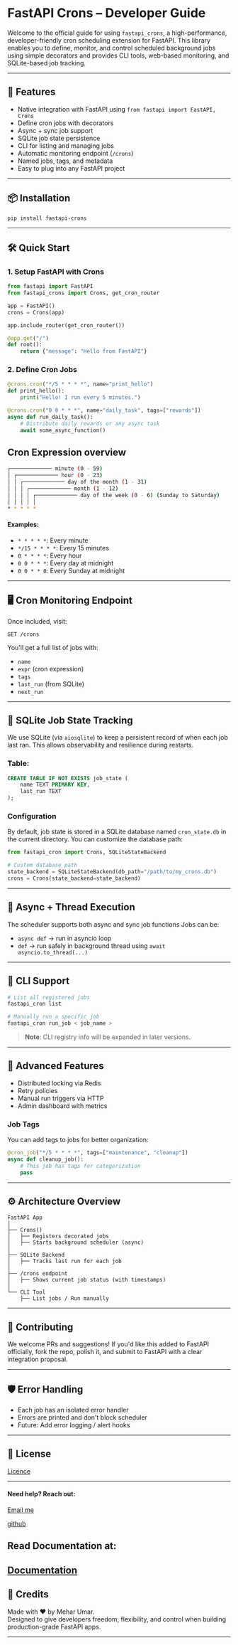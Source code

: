 # FastAPI Crons – Developer Guide

Welcome to the official guide for using `fastapi_crons`, a high-performance, developer-friendly cron scheduling extension for FastAPI. This library enables you to define, monitor, and control scheduled background jobs using simple decorators and provides CLI tools, web-based monitoring, and SQLite-based job tracking.

---

## 🚀 Features

* Native integration with FastAPI using `from fastapi import FastAPI, Crons`
* Define cron jobs with decorators
* Async + sync job support
* SQLite job state persistence
* CLI for listing and managing jobs
* Automatic monitoring endpoint (`/crons`)
* Named jobs, tags, and metadata
* Easy to plug into any FastAPI project

---

## 📦 Installation

```bash
pip install fastapi-crons
```

---

## 🛠️ Quick Start

### 1. Setup FastAPI with Crons

```python
from fastapi import FastAPI
from fastapi_crons import Crons, get_cron_router

app = FastAPI()
crons = Crons(app)

app.include_router(get_cron_router())

@app.get("/")
def root():
    return {"message": "Hello from FastAPI"}

```

### 2. Define Cron Jobs

```python
@crons.cron("*/5 * * * *", name="print_hello")
def print_hello():
    print("Hello! I run every 5 minutes.")

@crons.cron("0 0 * * *", name="daily_task", tags=["rewards"])
async def run_daily_task():
    # Distribute daily rewards or any async task
    await some_async_function()
```
## Cron Expression overview
```bash
┌───────────── minute (0 - 59)
│ ┌───────────── hour (0 - 23)
│ │ ┌───────────── day of the month (1 - 31)
│ │ │ ┌───────────── month (1 - 12)
│ │ │ │ ┌───────────── day of the week (0 - 6) (Sunday to Saturday)
│ │ │ │ │
* * * * *
```
#### Examples:
- `* * * * *`: Every minute
- `*/15 * * * *`: Every 15 minutes
- `0 * * * *`: Every hour
- `0 0 * * *`: Every day at midnight
- `0 0 * * 0`: Every Sunday at midnight
---

## 🖥️ Cron Monitoring Endpoint

Once included, visit:

```
GET /crons
```

You'll get a full list of jobs with:

* `name`
* `expr` (cron expression)
* `tags`
* `last_run` (from SQLite)
* `next_run`

---

## 🧩 SQLite Job State Tracking

We use SQLite (via `aiosqlite`) to keep a persistent record of when each job last ran. This allows observability and resilience during restarts.

### Table:

```sql
CREATE TABLE IF NOT EXISTS job_state (
    name TEXT PRIMARY KEY,
    last_run TEXT
);
```
### Configuration
By default, job state is stored in a SQLite database named `cron_state.db` in the current directory. You can customize the database path:
```python
from fastapi_cron import Crons, SQLiteStateBackend

# Custom database path
state_backend = SQLiteStateBackend(db_path="/path/to/my_crons.db")
crons = Crons(state_backend=state_backend)
```

---

## 🧵 Async + Thread Execution

The scheduler supports both async and sync job functions
Jobs can be:

* `async def` → run in asyncio loop
* `def` → run safely in background thread using `await asyncio.to_thread(...)`

---

## 🧪 CLI Support

```bash
# List all registered jobs
fastapi_cron list

# Manually run a specific job
fastapi_cron run_job < job_name >
```

> **Note**: CLI registry info will be expanded in later versions.

---
## 🧩 Advanced Features

* Distributed locking via Redis
* Retry policies
* Manual run triggers via HTTP
* Admin dashboard with metrics

### Job Tags

You can add tags to jobs for better organization:
```python
@cron_job("*/5 * * * *", tags=["maintenance", "cleanup"])
async def cleanup_job():
    # This job has tags for categorization
    pass
```

---

## ⚙️ Architecture Overview

```
FastAPI App
│
├── Crons()
│   ├── Registers decorated jobs
│   ├── Starts background scheduler (async)
│
├── SQLite Backend
│   ├── Tracks last run for each job
│
├── /crons endpoint
│   ├── Shows current job status (with timestamps)
│
└── CLI Tool
    ├── List jobs / Run manually
```

---

## 🧠 Contributing

We welcome PRs and suggestions! If you'd like this added to FastAPI officially, fork the repo, polish it, and submit to FastAPI with a clear integration proposal.

---

## 🛡️ Error Handling

* Each job has an isolated error handler
* Errors are printed and don't block scheduler
* Future: Add error logging / alert hooks

---

## 📄 License

[Licence](LICENSE)

---

#### Need help? Reach out:
[Email me](mailto:contact@meharumar.codes)

[github](https://github.com/me-umar)

## Read Documentation at:
[Documentation](https://crons.meharumar.codes)
---
## 💬 Credits

Made with ❤️ by Mehar Umar.  
Designed to give developers freedom, flexibility, and control when building production-grade FastAPI apps.

---
